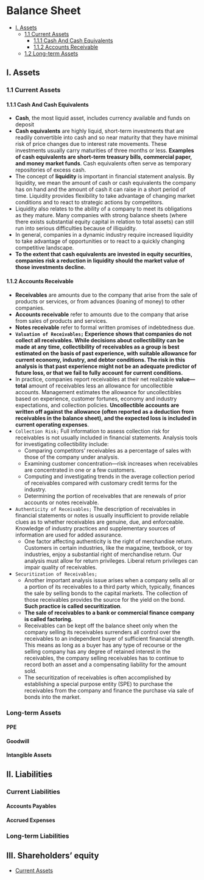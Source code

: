 # Balance Sheet

- [I. Assets](#I-Assets)
  - [1.1 Current Assets](#11-Current-Assets)
    - [1.1.1 Cash And Cash Equivalents](#111-Cash-And-Cash-Equivalents)
    - [1.1.2 Accounts Receivable](#112-Accounts-Receivable)
  - [1.2 Long-term Assets](#12-Long-term-Assets)

## I. Assets
### 1.1 Current Assets
#### 1.1.1 Cash And Cash Equivalents
- **Cash**, the most liquid asset, includes currency available and funds on deposit
- **Cash equivalents** are highly liquid, short-term investments that are readily convertible into cash and so near maturity that they have minimal risk of price changes due to interest rate movements. These investments usually carry maturities of three months or less. **Examples of cash equivalents are short-term treasury bills, commercial paper, and money market funds**. Cash equivalents often serve as temporary repositories of excess cash.
- The concept of **liquidity** is important in financial statement analysis. By liquidity, we mean the amount of cash or cash equivalents the company has on hand and the amount of cash it can raise in a short period of time. Liquidity provides flexibility to take advantage of changing market conditions and to react to strategic actions by competitors.
- Liquidity also relates to the ability of a company to meet its obligations as they mature. Many companies with strong balance sheets (where there exists substantial equity capital in relation to total assets) can still run into serious difficulties because of illiquidity.
- In general, companies in a dynamic industry require increased liquidity to take advantage of opportunities or to react to a quickly changing competitive landscape.
- **To the extent that cash equivalents are invested in equity securities, companies risk a reduction in liquidity should the market value of those investments decline.**

#### 1.1.2 Accounts Receivable
- **Receivables** are amounts due to the company that arise from the sale of products or services, or from advances (loaning of money) to other companies.
- **Accounts receivable** refer to amounts due to the company that arise from sales of products and services.
- **Notes receivable** refer to formal written promises of indebtedness due.
- **```Valuation of Receivables;``` Experience shows that companies do not collect all receivables. While decisions about collectibility can be made at any time, collectibility of receivables as a group is best estimated on the basis of past experience, with suitable allowance for current economy, industry, and debtor conditions. The risk in this analysis is that past experience might not be an adequate predictor of future loss, or that we fail to fully account for current conditions.**
- In practice, companies report receivables at their net realizable **value—total** amount of receivables less an allowance for uncollectible accounts. Management estimates the allowance for uncollectibles based on experience, customer fortunes, economy and industry expectations, and collection policies. **Uncollectible accounts are written off against the allowance (often reported as a deduction from receivables in the balance sheet), and the expected loss is included in current operating expenses**.
- ```Collection Risk;``` Full information to assess collection risk for receivables is not usually included in financial statements. Analysis tools for investigating collectibility include:
  - Comparing competitors’ receivables as a percentage of sales with those of the company under analysis.
  - Examining customer concentration—risk increases when receivables are concentrated in one or a few customers.
  - Computing and investigating trends in the average collection period of receivables compared with customary credit terms for the industry.
  - Determining the portion of receivables that are renewals of prior accounts or notes receivable.
- ```Authenticity of Receivables;``` The description of receivables in financial statements or notes is usually insufficient to provide reliable clues as to whether receivables are genuine, due, and enforceable. Knowledge of industry practices and supplementary sources of information are used for added assurance.
  - One factor affecting authenticity is the right of merchandise return. Customers in certain industries, like the magazine, textbook, or toy industries, enjoy a substantial right of merchandise return. Our analysis must allow for return privileges. Liberal return privileges can impair quality of receivables.
- ```Securitization of Receivables;``` 
  - Another important analysis issue arises when a company sells all or a portion of its receivables to a third party which, typically, finances the sale by selling bonds to the capital markets. The collection of those receivables provides the source for the yield on the bond. **Such practice is called securitization**.
  - **The sale of receivables to a bank or commercial finance company is called factoring.**
  - Receivables can be kept off the balance sheet only when the company selling its receivables surrenders all control over the receivables to an independent buyer of sufficient financial strength. This means as long as a buyer has any type of recourse or the selling company has any degree of retained interest in the receivables, the company selling receivables has to continue to record both an asset and a compensating liability for the amount sold.
  - The securitization of receivables is often accomplished by establishing a special purpose entity (SPE) to purchase the receivables from the company and finance the purchase via sale of bonds into the market.
### Long-term Assets
#### PPE
#### Goodwill
#### Intangible Assets

## II. Liabilities
### Current Liabilities
#### Accounts Payables
#### Accrued Expenses

### Long-term Liabilities

## III. Shareholders’ equity
- [Current Assets](#current-assets)
